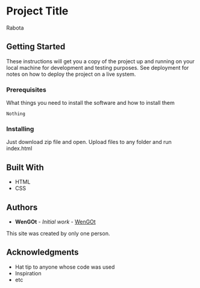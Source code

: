 # Project Title

Rabota

## Getting Started

These instructions will get you a copy of the project up and running on your local machine for development and testing purposes. See deployment for notes on how to deploy the project on a live system.

### Prerequisites

What things you need to install the software and how to install them

```
Nothing
```

### Installing

Just download zip file and open. Upload files to any folder and run index.html

## Built With

* HTML
* CSS

## Authors

* **WenGOt** - *Initial work* - [WenGOt](https://github.com/WenGOt)

This site was created by only one person.

## Acknowledgments

* Hat tip to anyone whose code was used
* Inspiration
* etc
